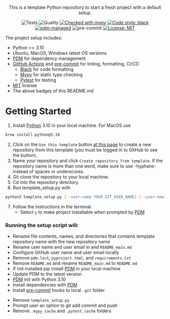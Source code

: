 <div align="center">

This is a template Python repository to start a fresh project with a default setup.

![Tests](https://github.com/oedokumaci/template-python/actions/workflows/tests.yml/badge.svg)
![Quality](https://github.com/oedokumaci/template-python/actions/workflows/quality.yml/badge.svg)
[![Checked with mypy](https://www.mypy-lang.org/static/mypy_badge.svg)](https://mypy-lang.org/)
[![Code style: black](https://img.shields.io/badge/code%20style-black-000000.svg)](https://github.com/psf/black)
[![pdm-managed](https://img.shields.io/badge/pdm-managed-blueviolet)](https://pdm.fming.dev)
![pre-commit](https://img.shields.io/badge/pre--commit-enabled-brightgreen?logo=pre-commit&logoColor=white)
[![License: MIT](https://img.shields.io/badge/License-MIT-yellow.svg)](https://opensource.org/licenses/MIT)

</div>

The project setup includes:

- Python >= 3.10
- Ubuntu, MacOS, Windows latest OS versions
- [PDM](https://pdm.fming.dev/latest/) for dependency management
- [GitHub Actions](https://github.com/features/actions) and [pre-commit](https://pre-commit.com/) for linting, formatting, CI/CD
  - [Black](https://black.readthedocs.io/en/stable/#) for code formatting
  - [Mypy](https://mypy.readthedocs.io/en/stable/) for static type checking
  - [Pytest](https://docs.pytest.org/) for testing
- [MIT](https://en.wikipedia.org/wiki/MIT_License) license
- The above badges of this README.md

# Getting Started

1. Install [Python](https://www.python.org/downloads/) 3.10 in your local machine. For MacOS use
```zsh
brew install python@3.10
```
2. Click on the `Use this template` button [at this page](https://github.com/oedokumaci/template-python) to create a new repository from this template (you must be logged in to GitHub to see the button).
3. Name your repository and click `Create repository from template`. If the repository name is more than one word, make sure to use -hyphens- instead of spaces or underscores.
4. Git clone the repository to your local machine.
5. Cd into the repository directory.
6. Run template_setup.py with
```zsh
python3 template_setup.py [--user-name YOUR_GIT_USER_NAME] [--user-email YOUR_GIT_USER_EMAIL]
```
7. Follow the instructions in the terminal.
   - Select `y` to make project installable when prompted by [PDM](https://pdm.fming.dev/latest/)

### Running the setup script will:
 - Rename file contents, names, and directories that contains template repository name with the new repository name
 - Rename user name and user email in and `README_main.md`
 - Configure GitHub user name and user email locally
 - Remove `pdm.lock`, `pyproject.toml`, and `requirements.txt`
 - Remove `README.md` and rename `README_main.md` to `README.md`
 - If not installed pip install [PDM](https://pdm.fming.dev/latest/) in your local machine
 - Update PDM to the latest version
 - [PDM](https://pdm.fming.dev/latest/) init with Python 3.10
 - Install dependencies with [PDM](https://pdm.fming.dev/latest/)
 - Install [pre-commit](https://pre-commit.com/) hooks to local `.git` folder
 <!-- - Prompt user an option include `.vscode/settings.json` -->
 - Remove `template_setup.py`
 - Prompt user an option to git add commit and push
 - Remove `.mypy_cache` and `.pytest_cache` folders
